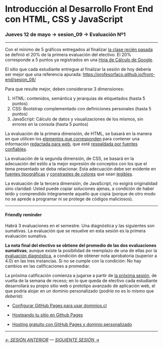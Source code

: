 # Introducción al Desarrollo Front End con HTML, CSS y JavaScript

### Jueves 12 de mayo → sesion_09 → Evaluación Nº1

- - - - - - - 

Con el mínimo de 5 gráficos entregados al finalizar [la clase recién pasada](https://github.com/profesorfaco/front-end/tree/main/sesion_08#readme) se definió el 20% de la primera evaluación del electivo. El 20% corresponde a 5 puntos ya registrados en una [Hoja de Cálculo de Google](https://docs.google.com/spreadsheets/d/1aPuMv2i4kl_dD6iiSifJS4ONtCzvjmsoMEenfJgQjvc/edit?usp=sharing).

El sitio que cada estudiante entregue al finalizar la sesión de hoy debería ser mejor que una referencia apurada: https://profesorfaco.github.io/front-end/sesion_08/

Para que resulte mejor, deben considerarse 3 dimensiones:

1. HTML: contenidos, semántica y jerarquías de etiquetados (hasta 5 puntos)
2. CSS: Bootstrap complementado con definiciones personales (hasta 5 puntos)
3. JavaScript: Cálculo de datos y visualizaciones de los mismos, sin errores en la consola (hasta 5 puntos)

La evaluación de la primera dimensión, de HTML, se basará en la manera en que utilicen los [elementos que corresponden](http://html5doctor.com/element-index/) para contener una información [redactada para web](https://www.seattleu.edu/web/content/writing/), que esté [respaldada por fuentes confiables](http://credibility.stanford.edu/guidelines/index.html). 

La evaluación de la segunda dimensión, de CSS, se basará en la adecuación del estilo a la mejor expresión de conceptos con los que el tema presentado se deba relacionar. Esta adecuación debe ser evidente en [fuentes tipográficas](https://fonts.google.com/knowledge/choosing_type/a_checklist_for_choosing_type) y [constrastes de colores](https://www.archipalettes.com/blog/los-7-contrastes-de-colores) que sean [legibles](https://webaim.org/resources/contrastchecker/).

La evaluación de la tercera dimensión, de JavaScript, no exigirá originalidad sino claridad: Usted puede copiar soluciones ajenas, a condición de haber leído y comprendido íntegramente aquello que copia (porque de otro modo no se aprede a programar ni se protege de códigos maliciosos).

- - - - - - - 

#### Friendly reminder

Habrá 3 evaluaciones en el semestre. Una diagnóstica y las siguientes son sumativas. La evaluación que se resuelve en esta sesión es la primera evaluación sumativa.

**La nota final del electivo se obtiene del promedio de las dos evaluaciones sumativas**; aunque existe la posibilidad de reemplazo de una de ellas por la [evaluación diagnóstica](https://github.com/profesorfaco/front-end/tree/main/sesion_03#resultados), a condición de obtener nota aprobatoria (superior a 4.0) en las tres instancias. Si no se cumple con la condición: No hay cambios en las calificaciones a promediar.

La próxima calificación comienza a jugarse a partir de [la próxima sesión](https://github.com/profesorfaco/front-end/tree/main/sesion_10), de vuelta de la semana de receso; en lo que queda de electivo cada estudiante desarrollará su propio sitio web o prototipo avanzado de aplicación web, el que podría alojar en un dominio personalizado (*podría* no es lo mismo que *debería*):

- [Configurar GitHub Pages para usar dominios.cl](https://ggerena.medium.com/configurar-github-pages-para-usar-dominios-cl-13c1a644699f)

- [Hosteando tu sitio en Github Pages](https://www.youtube.com/watch?v=wyRfN5oLzx4&t=155s)

- [Hosting gratuito con GitHub Pages y dominio personalizado](https://www.youtube.com/watch?v=nbUR1jzVI5g&t=328s)


- - - - - - - 

###### [← SESIÓN ANTERIOR](https://github.com/profesorfaco/front-end/tree/main/sesion_08) — [SIGUIENTE SESIÓN →](https://github.com/profesorfaco/front-end/tree/main/sesion_10)
